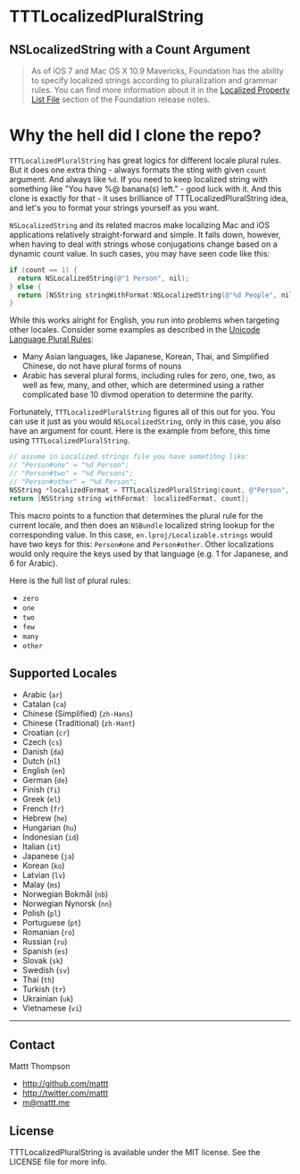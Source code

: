 # TTTLocalizedPluralString
## NSLocalizedString with a Count Argument

> As of iOS 7 and Mac OS X 10.9 Mavericks, Foundation has the ability to specify localized strings according to pluralization and grammar rules. You can find more information about it in the [Localized Property List File](https://developer.apple.com/library/mac/releasenotes/Foundation/RN-Foundation/#//apple_ref/doc/uid/TP30000742-CH2-SW56) section of the Foundation release notes.

# Why the hell did I clone the repo?

`TTTLocalizedPluralString` has great logics for different locale plural rules. But it does one extra thing - always formats the sting with given `count` argument. And always like `%d`. If you need to keep localized string with something like "You have %@ banana(s) left." - good luck with it. And this clone is exactly for that - it uses brilliance of TTTLocalizedPluralString idea, and let's you to format your strings yourself as you want.

`NSLocalizedString` and its related macros make localizing Mac and iOS applications relatively straight-forward and simple. It falls down, however, when having to deal with strings whose conjugations change based on a dynamic count value. In such cases, you may have seen code like this:

``` objective-c
if (count == 1) {
  return NSLocalizedString(@"1 Person", nil);
} else {
  return [NSString stringWithFormat:NSLocalizedString(@"%d People", nil), count];
}
```

While this works alright for English, you run into problems when targeting other locales. Consider some examples as described in the [Unicode Language Plural Rules](http://unicode.org/repos/cldr-tmp/trunk/diff/supplemental/language_plural_rules.html):

* Many Asian languages, like Japanese, Korean, Thai, and Simplified Chinese, do not have plural forms of nouns
* Arabic has several plural forms, including rules for zero, one, two, as well as few, many, and other, which are determined using a rather complicated base 10 divmod operation to determine the parity.

Fortunately, `TTTLocalizedPluralString` figures all of this out for you. You can use it just as you would `NSLocalizedString`, only in this case, you also have an argument for count. Here is the example from before, this time using `TTTLocalizedPluralString`.

``` objective-c
// assume in Localized.strings file you have sometihng like:
// "Person#one" = "%d Person";
// "Person#two" = "%d Persons";
// "Person#other" = "%d Person";
NSString *localizedFormat = TTTLocalizedPluralString(count, @"Person", nil);
return [NSString string withFormat: localizedFormat, count];
```

This macro points to a function that determines the plural rule for the current locale, and then does an `NSBundle` localized string lookup for the corresponding value. In this case, `en.lproj/Localizable.strings` would have two keys for this: `Person#one` and `Person#other`. Other localizations would only require the keys used by that language (e.g. 1 for Japanese, and 6 for Arabic).

Here is the full list of plural rules:

* `zero`
* `one`
* `two`
* `few`
* `many`
* `other`

## Supported Locales

- Arabic (`ar`)
- Catalan (`ca`)
- Chinese (Simplified) (`zh-Hans`)
- Chinese (Traditional) (`zh-Hant`)
- Croatian (`cr`)
- Czech (`cs`)
- Danish (`da`)
- Dutch (`nl`)
- English (`en`)
- German (`de`)
- Finish (`fi`)
- Greek (`el`)
- French (`fr`)
- Hebrew (`he`)
- Hungarian (`hu`)
- Indonesian (`id`)
- Italian (`it`)
- Japanese (`ja`)
- Korean (`ko`)
- Latvian (`lv`)
- Malay (`ms`)
- Norwegian Bokmål (`nb`)
- Norwegian Nynorsk (`nn`)
- Polish (`pl`)
- Portuguese (`pt`)
- Romanian (`ro`)
- Russian (`ru`)
- Spanish (`es`)
- Slovak (`sk`)
- Swedish (`sv`)
- Thai (`th`)
- Turkish (`tr`)
- Ukrainian (`uk`)
- Vietnamese (`vi`)

---

## Contact

Mattt Thompson

- http://github.com/mattt
- http://twitter.com/mattt
- m@mattt.me

## License

TTTLocalizedPluralString is available under the MIT license. See the LICENSE file for more info.
